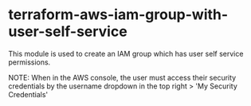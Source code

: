 # terraform-aws-iam-group-with-user-self-service
This module is used to create an IAM group which has user self service permissions.

NOTE: When in the AWS console, the user must access their security credentials by the username dropdown in the top right > 'My Security Credentials'